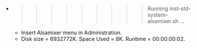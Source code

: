 * >>>>>>>>> Running inst-std-system-alsamixer.sh ...
  * Insert Alsamixer menu in Administration.
  * Disk size = 6932772K. Space Used = 8K. Runtime = 00:00:00:02.
